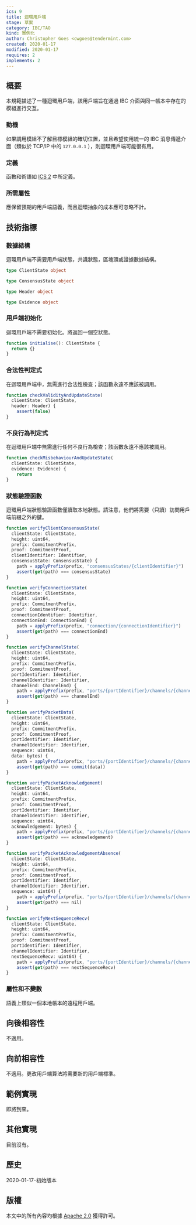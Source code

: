```yaml
---
ics: 9
title: 迴環用戶端
stage: 草案
category: IBC/TAO
kind: 實例化
author: Christopher Goes <cwgoes@tendermint.com>
created: 2020-01-17
modified: 2020-01-17
requires: 2
implements: 2
---
```


## 概要

本規範描述了一種迴環用戶端，該用戶端旨在通過 IBC 介面與同一帳本中存在的模組進行交互。

### 動機

如果調用模組不了解目標模組的確切位置，並且希望使用統一的 IBC 消息傳遞介面（類似於 TCP/IP 中的 `127.0.0.1` ），則迴環用戶端可能很有用。

### 定義

函數和術語如 [ICS 2](../ics-002-client-semantics) 中所定義。

### 所需屬性

應保留預期的用戶端語義，而且迴環抽象的成本應可忽略不計。

## 技術指標

### 數據結構

迴環用戶端不需要用戶端狀態，共識狀態，區塊頭或證據數據結構。

```typescript
type ClientState object

type ConsensusState object

type Header object

type Evidence object
```

### 用戶端初始化

迴環用戶端不需要初始化。將返回一個空狀態。

```typescript
function initialise(): ClientState {
  return {}
}
```

### 合法性判定式

在迴環用戶端中，無需進行合法性檢查；該函數永遠不應該被調用。

```typescript
function checkValidityAndUpdateState(
  clientState: ClientState,
  header: Header) {
    assert(false)
}
```

### 不良行為判定式

在迴環用戶端中無需進行任何不良行為檢查；該函數永遠不應該被調用。

```typescript
function checkMisbehaviourAndUpdateState(
  clientState: ClientState,
  evidence: Evidence) {
    return
}
```

### 狀態驗證函數

迴環用戶端狀態驗證函數僅讀取本地狀態。請注意，他們將需要（只讀）訪問用戶端前綴之外的鍵。

```typescript
function verifyClientConsensusState(
  clientState: ClientState,
  height: uint64,
  prefix: CommitmentPrefix,
  proof: CommitmentProof,
  clientIdentifier: Identifier,
  consensusState: ConsensusState) {
    path = applyPrefix(prefix, "consensusStates/{clientIdentifier}")
    assert(get(path) === consensusState)
}

function verifyConnectionState(
  clientState: ClientState,
  height: uint64,
  prefix: CommitmentPrefix,
  proof: CommitmentProof,
  connectionIdentifier: Identifier,
  connectionEnd: ConnectionEnd) {
    path = applyPrefix(prefix, "connection/{connectionIdentifier}")
    assert(get(path) === connectionEnd)
}

function verifyChannelState(
  clientState: ClientState,
  height: uint64,
  prefix: CommitmentPrefix,
  proof: CommitmentProof,
  portIdentifier: Identifier,
  channelIdentifier: Identifier,
  channelEnd: ChannelEnd) {
    path = applyPrefix(prefix, "ports/{portIdentifier}/channels/{channelIdentifier}")
    assert(get(path) === channelEnd)
}

function verifyPacketData(
  clientState: ClientState,
  height: uint64,
  prefix: CommitmentPrefix,
  proof: CommitmentProof,
  portIdentifier: Identifier,
  channelIdentifier: Identifier,
  sequence: uint64,
  data: bytes) {
    path = applyPrefix(prefix, "ports/{portIdentifier}/channels/{channelIdentifier}/packets/{sequence}")
    assert(get(path) === commit(data))
}

function verifyPacketAcknowledgement(
  clientState: ClientState,
  height: uint64,
  prefix: CommitmentPrefix,
  proof: CommitmentProof,
  portIdentifier: Identifier,
  channelIdentifier: Identifier,
  sequence: uint64,
  acknowledgement: bytes) {
    path = applyPrefix(prefix, "ports/{portIdentifier}/channels/{channelIdentifier}/acknowledgements/{sequence}")
    assert(get(path) === acknowledgement)
}

function verifyPacketAcknowledgementAbsence(
  clientState: ClientState,
  height: uint64,
  prefix: CommitmentPrefix,
  proof: CommitmentProof,
  portIdentifier: Identifier,
  channelIdentifier: Identifier,
  sequence: uint64) {
    path = applyPrefix(prefix, "ports/{portIdentifier}/channels/{channelIdentifier}/acknowledgements/{sequence}")
    assert(get(path) === nil)
}

function verifyNextSequenceRecv(
  clientState: ClientState,
  height: uint64,
  prefix: CommitmentPrefix,
  proof: CommitmentProof,
  portIdentifier: Identifier,
  channelIdentifier: Identifier,
  nextSequenceRecv: uint64) {
    path = applyPrefix(prefix, "ports/{portIdentifier}/channels/{channelIdentifier}/nextSequenceRecv")
    assert(get(path) === nextSequenceRecv)
}
```

### 屬性和不變數

語義上類似一個本地帳本的遠程用戶端。

## 向後相容性

不適用。

## 向前相容性

不適用。更改用戶端算法將需要新的用戶端標準。

## 範例實現

即將到來。

## 其他實現

目前沒有。

## 歷史

2020-01-17-初始版本

## 版權

本文中的所有內容均根據 [Apache 2.0](https://www.apache.org/licenses/LICENSE-2.0) 獲得許可。
